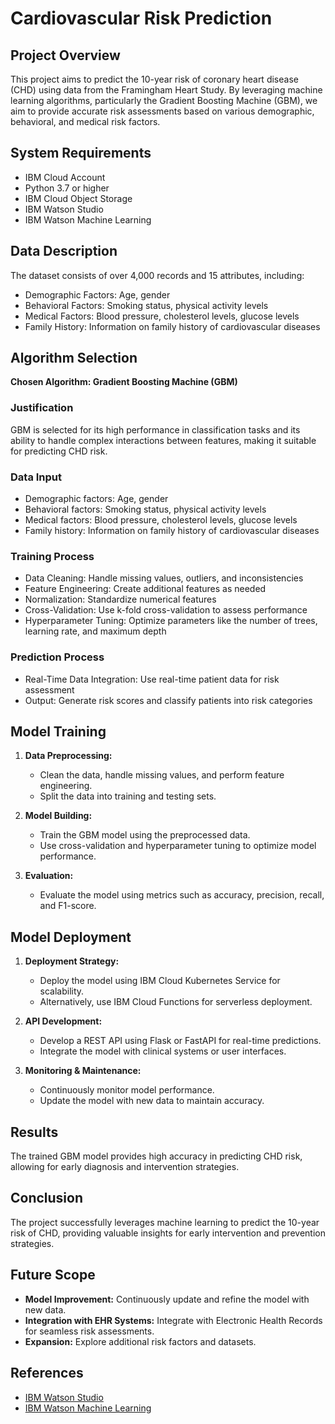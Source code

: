 # Cardiovascular Risk Prediction

## Project Overview

This project aims to predict the 10-year risk of coronary heart disease (CHD) using data from the Framingham Heart Study. By leveraging machine learning algorithms, particularly the Gradient Boosting Machine (GBM), we aim to provide accurate risk assessments based on various demographic, behavioral, and medical risk factors.

## System Requirements

- IBM Cloud Account
- Python 3.7 or higher
- IBM Cloud Object Storage
- IBM Watson Studio
- IBM Watson Machine Learning

## Data Description

The dataset consists of over 4,000 records and 15 attributes, including:

- Demographic Factors: Age, gender
- Behavioral Factors: Smoking status, physical activity levels
- Medical Factors: Blood pressure, cholesterol levels, glucose levels
- Family History: Information on family history of cardiovascular diseases

## Algorithm Selection

**Chosen Algorithm: Gradient Boosting Machine (GBM)**

### Justification
GBM is selected for its high performance in classification tasks and its ability to handle complex interactions between features, making it suitable for predicting CHD risk.

### Data Input
- Demographic factors: Age, gender
- Behavioral factors: Smoking status, physical activity levels
- Medical factors: Blood pressure, cholesterol levels, glucose levels
- Family history: Information on family history of cardiovascular diseases

### Training Process
- Data Cleaning: Handle missing values, outliers, and inconsistencies
- Feature Engineering: Create additional features as needed
- Normalization: Standardize numerical features
- Cross-Validation: Use k-fold cross-validation to assess performance
- Hyperparameter Tuning: Optimize parameters like the number of trees, learning rate, and maximum depth

### Prediction Process
- Real-Time Data Integration: Use real-time patient data for risk assessment
- Output: Generate risk scores and classify patients into risk categories

## Model Training

1. **Data Preprocessing:**
   - Clean the data, handle missing values, and perform feature engineering.
   - Split the data into training and testing sets.

2. **Model Building:**
   - Train the GBM model using the preprocessed data.
   - Use cross-validation and hyperparameter tuning to optimize model performance.

3. **Evaluation:**
   - Evaluate the model using metrics such as accuracy, precision, recall, and F1-score.

## Model Deployment

1. **Deployment Strategy:**
   - Deploy the model using IBM Cloud Kubernetes Service for scalability.
   - Alternatively, use IBM Cloud Functions for serverless deployment.

2. **API Development:**
   - Develop a REST API using Flask or FastAPI for real-time predictions.
   - Integrate the model with clinical systems or user interfaces.

3. **Monitoring & Maintenance:**
   - Continuously monitor model performance.
   - Update the model with new data to maintain accuracy.

## Results

The trained GBM model provides high accuracy in predicting CHD risk, allowing for early diagnosis and intervention strategies.

## Conclusion

The project successfully leverages machine learning to predict the 10-year risk of CHD, providing valuable insights for early intervention and prevention strategies.

## Future Scope

- **Model Improvement:** Continuously update and refine the model with new data.
- **Integration with EHR Systems:** Integrate with Electronic Health Records for seamless risk assessments.
- **Expansion:** Explore additional risk factors and datasets.

## References

- [IBM Watson Studio](https://www.ibm.com/cloud/watson-studio)
- [IBM Watson Machine Learning](https://www.ibm.com/cloud/watson-machine-learning)

